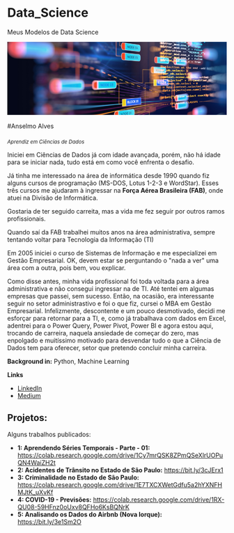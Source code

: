 # Data_Science
Meus Modelos de Data Science
<p align="center">
  <img src = "Template DS.png">
</p>

#Anselmo Alves

<sub>*Aprendiz em Ciências de Dados*</sub>

Iniciei em Ciências de Dados já com idade avançada, porém, não há idade para se iniciar nada, tudo está em como você enfrenta o desafio.

Já tinha me interessado na área de informática desde 1990 quando fiz alguns cursos de programação (MS-DOS, Lotus 1-2-3 e WordStar). Esses três cursos me ajudaram à ingressar na **Força Aérea Brasileira (FAB)**, onde atuei na Divisão de Informática.

Gostaria de ter seguido carreita, mas a vida me fez seguir por outros ramos profissionais.

Quando saí da FAB trabalhei muitos anos na área administrativa, sempre tentando voltar para Tecnologia da Informação (TI)

Em 2005 iniciei o curso de Sistemas de Informação e me especializei em Gestão Empresarial. OK, devem estar se perguntando o "nada a ver" uma área com a outra, pois bem, vou explicar.

Como disse antes, minha vida profissional foi toda voltada para a área administrativa e não consegui ingressar na de TI. Até tentei em algumas empresas que passei, sem sucesso. Então, na ocasião, era interessante seguir no setor administrastivo e foi o que fiz, cursei o MBA em Gestão Empresarial. Infelizmente, descontente e um pouco desmotivado, decidi me esforçar para retornar para a TI, e, como já trabalhava com dados em Excel, adentrei para o Power Query, Power Pivot, Power BI e agora estou aqui, trocando de carreira, naquela ansiedade de começar do zero, mas enpolgado e muitíssimo motivado para desvendar tudo o que a Ciência de Dados tem para oferecer, setor que pretendo concluir minha carreira.

**Background in:** Python, Machine Learning

**Links**
* [LinkedIn](https://www.linkedin.com/in/anselmo-alves-7873a421/)
* [Medium](https://medium.com/@alves.anselmo)

## Projetos:
Alguns trabalhos publicados:
* **1: Aprendendo Séries Temporais - Parte - 01:** https://colab.research.google.com/drive/1Cy7mrQSK8ZPmQSeXlrUOPuQN4WaiZH2t
* **2: Acidentes de Trânsito no Estado de São Paulo:** https://bit.ly/3cJErx1
* **3: Criminalidade no Estado de São Paulo:** https://colab.research.google.com/drive/1E7TXCXWetGdfu5a2hYXNFHMJtK_uXvKf
* **4: COVID-19 - Previsões:** https://colab.research.google.com/drive/1RX-QU08-59HFnz0oUxv8QFHo6KsBQNrK
* **5: Analisando os Dados do Airbnb (Nova Iorque):** https://bit.ly/3e1Sm2O
